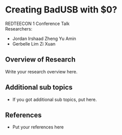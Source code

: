 # Creating BadUSB with $0?
REDTEECON 1 Conference Talk
<br> Researchers: 
- Jordan Irshaad Zheng Yu Amin
- Gerbelle Lim Zi Xuan

## Overview of Research
Write your research overview here.

## Additional sub topics
- If you got additional sub topics, put here.

## References
- Put your references here
